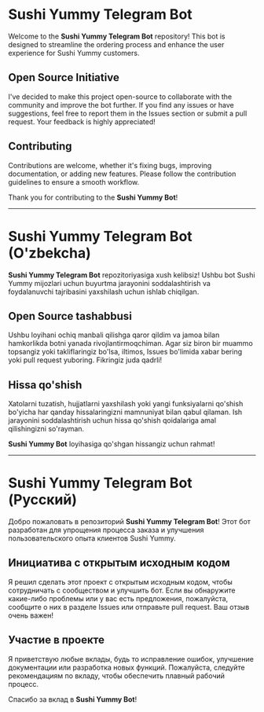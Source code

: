 # Sushi Yummy Telegram Bot

Welcome to the **Sushi Yummy Telegram Bot** repository! This bot is designed to streamline the ordering process and enhance the user experience for Sushi Yummy customers.

## Open Source Initiative

I've decided to make this project open-source to collaborate with the community and improve the bot further. If you find any issues or have suggestions, feel free to report them in the Issues section or submit a pull request. Your feedback is highly appreciated!

## Contributing

Contributions are welcome, whether it's fixing bugs, improving documentation, or adding new features. Please follow the contribution guidelines to ensure a smooth workflow.

Thank you for contributing to the **Sushi Yummy Bot**!

---

# Sushi Yummy Telegram Bot (O'zbekcha)

**Sushi Yummy Telegram Bot** repozitoriyasiga xush kelibsiz! Ushbu bot Sushi Yummy mijozlari uchun buyurtma jarayonini soddalashtirish va foydalanuvchi tajribasini yaxshilash uchun ishlab chiqilgan.

## Open Source tashabbusi

Ushbu loyihani ochiq manbali qilishga qaror qildim va jamoa bilan hamkorlikda botni yanada rivojlantirmoqchiman. Agar siz biron bir muammo topsangiz yoki takliflaringiz bo'lsa, iltimos, Issues bo'limida xabar bering yoki pull request yuboring. Fikringiz juda qadrli!

## Hissa qo'shish

Xatolarni tuzatish, hujjatlarni yaxshilash yoki yangi funksiyalarni qo'shish bo'yicha har qanday hissalaringizni mamnuniyat bilan qabul qilaman. Ish jarayonini soddalashtirish uchun hissa qo'shish qoidalariga amal qilishingizni so'rayman.

**Sushi Yummy Bot** loyihasiga qo'shgan hissangiz uchun rahmat!

---

# Sushi Yummy Telegram Bot (Русский)

Добро пожаловать в репозиторий **Sushi Yummy Telegram Bot**! Этот бот разработан для упрощения процесса заказа и улучшения пользовательского опыта клиентов Sushi Yummy.

## Инициатива с открытым исходным кодом

Я решил сделать этот проект с открытым исходным кодом, чтобы сотрудничать с сообществом и улучшить бот. Если вы обнаружите какие-либо проблемы или у вас есть предложения, пожалуйста, сообщите о них в разделе Issues или отправьте pull request. Ваш отзыв очень важен!

## Участие в проекте

Я приветствую любые вклады, будь то исправление ошибок, улучшение документации или разработка новых функций. Пожалуйста, следуйте рекомендациям по вкладу, чтобы обеспечить плавный рабочий процесс.

Спасибо за вклад в **Sushi Yummy Bot**!
